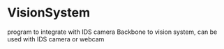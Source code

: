 # VisionSystem
program to integrate with IDS camera
Backbone to vision system, can be used with IDS camera or webcam
